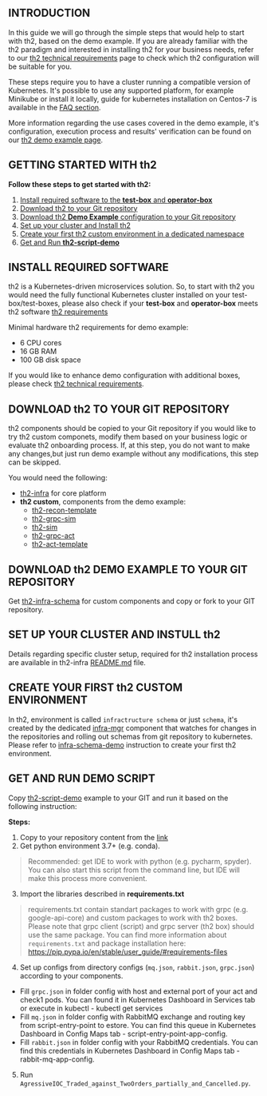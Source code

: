 ## INTRODUCTION
In this guide we will go through the simple steps that would help to start with th2, based on the demo example. If you are already familiar with the th2 paradigm and interested in installing th2 for your business needs, refer to our [th2 technical requirements](https://github.com/th2-net/th2-documentation/wiki/Technical-Requirements) page to check which th2 configuration will be suitable for you.

These steps require you to have a cluster running a compatible version of Kubernetes. It's possible to use any supported platform, for example Minikube or install it locally, guide for kubernetes installation on Centos-7 is available in the [FAQ section](https://github.com/th2-net/th2-documentation/wiki/Centos-7-kubernetes-and-cassandra-installation-guide).

More information regarding the use cases covered in the demo example, it's configuration, execution process and results' verification can be found on our [th2 demo example page](https://github.com/th2-net/th2-documentation/wiki/Demo-Example).

## GETTING STARTED WITH th2
**Follow these steps to get started with th2:**
1. [Install required software to the **test-box** and **operator-box**](https://github.com/th2-net/th2-documentation/wiki/Getting-Started/_edit#install-required-software)
2. [Download th2 to your Git repository](https://github.com/th2-net/th2-documentation/wiki/Getting-Started/_edit#download-th2-to-your-git-repository)
3. [Download th2 **Demo Example** configuration to your Git repository](https://github.com/th2-net/th2-documentation/wiki/Getting-Started/_edit#download-th2-demo-example-to-your-git-repository)
3. [Set up your cluster and Install th2](https://github.com/th2-net/th2-documentation/wiki/Getting-Started/_edit#set-up-your-cluster-and-instull-th2)
4. [Create your first th2 custom environment in a dedicated namespace](https://github.com/th2-net/th2-documentation/wiki/Getting-Started/_edit#create-your-first-th2-custom-environment)
5. [Get and Run **th2-script-demo**](https://github.com/th2-net/th2-documentation/wiki/Getting-Started/_edit#get-and-run-demo-script)


## INSTALL REQUIRED SOFTWARE
th2 is a Kubernetes-driven microservices solution. So, to start with th2 you would need the fully functional Kubernetes cluster installed on your test-box/test-boxes, please also check if your **test-box** and **operator-box** meets th2 software [th2 requirements](https://github.com/th2-net/th2-documentation/wiki/Technical-Requirements#software-requirements)

Minimal hardware th2 requirements for demo example:
* 6 CPU cores
* 16 GB RAM
* 100 GB disk space

If you would like to enhance demo configuration with additional boxes, please check [th2 technical requirements](https://github.com/th2-net/th2-documentation/wiki/Technical-Requirements).

## DOWNLOAD th2 TO YOUR GIT REPOSITORY
th2 components should be copied to your Git repository if you would like to try th2 custom componets, modify them based on your business logic or evaluate th2 onboarding process. If, at this step, you do not want to make any changes,but just run demo example without any modifications, this step can be skipped. 

You would need the following:
- [th2-infra](https://github.com/th2-net/th2-infra) for core platform
- **th2 custom**, components from the demo example:
     - [th2-recon-template](https://github.com/th2-net/th2-check2-recon-template)
     - [th2-grpc-sim](https://github.com/th2-net/th2-grpc-sim-template)
     - [th2-sim](https://github.com/th2-net/th2-sim-template)
     - [th2-grpc-act](https://github.com/th2-net/th2-grpc-act-template)
     - [th2-act-template](https://github.com/th2-net/th2-act-template-j)
## DOWNLOAD th2 DEMO EXAMPLE TO YOUR GIT REPOSITORY

Get [th2-infra-schema](https://github.com/th2-net/th2-infra-demo-configuration) for custom components and copy or fork to your GIT repository.

## SET UP YOUR CLUSTER AND INSTULL th2
Details regarding specific cluster setup, required for th2 installation process are available in th2-infra [README.md](https://github.com/th2-net/th2-infra) file.

## CREATE YOUR FIRST th2 CUSTOM ENVIRONMENT
In th2, environment is called `infractructure schema` or just `schema`, it's created by the dedicated [infra-mgr](https://github.com/th2-net/th2-infra-mgr) component that watches for changes in the repositories and rolling out schemas from git repository to kubernetes. Please refer to [infra-schema-demo](https://github.com/th2-net/th2-infra-schema-demo) instruction to create your first th2 environment.


## GET AND RUN DEMO SCRIPT
Copy [th2-script-demo](https://github.com/th2-net/th2-demo-script) example to your GIT and run it based on the following instruction:

**Steps:**
1. Copy to your repository content from the [link](https://github.com/th2-net/th2-demo-script)
2. Get python environment 3.7+ (e.g. conda).
> Recommended: get IDE to work with python (e.g. pycharm, spyder). You can also start this script from the command line, but IDE will make this process more convenient.
3. Import the libraries described in **requirements.txt**
> requirements.txt contain standart packages to work with grpc (e.g. google-api-core) and custom packages to work with th2 boxes. Please note that grpc client (script) and grpc server (th2 box) should use the same package. You can find more information about `requirements.txt` and package installation here: https://pip.pypa.io/en/stable/user_guide/#requirements-files
4. Set up configs from directory configs (`mq.json`, `rabbit.json`, `grpc.json`) according to your components. 
* Fill `grpc.json` in folder config with host and external port of your act and check1 pods. You can found it in Kubernetes Dashboard in Services tab or execute in kubectl - kubectl get services
* Fill `mq.json` in folder config with RabbitMQ exchange and routing key from script-entry-point to estore. You can find this queue in Kubernetes Dashboard in Config Maps tab - script-entry-point-app-config.
* Fill `rabbit.json` in folder config with your RabbitMQ credentials. You can find this credentials in Kubernetes Dashboard in Config Maps tab - rabbit-mq-app-config.
5. Run `AgressiveIOC_Traded_against_TwoOrders_partially_and_Cancelled.py`.

